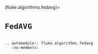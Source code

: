 (fluke.algorithms.fedavg)=

# ``FedAVG``

```{eval-rst}

.. automodule:: fluke.algorithms.fedavg
   :no-members:

```
